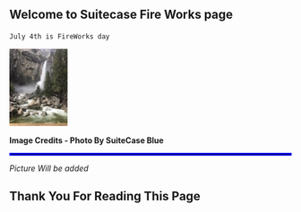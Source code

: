 ## Welcome to Suitecase Fire Works page


```
July 4th is FireWorks day

```



![Water Falls](https://github.com/Ramacsv/FireWorks/blob/gh-pages/Yosemite%20copy.jpg)

<b>Image Credits - Photo By SuiteCase Blue</b>
<hr style="border:2px solid blue">


*Picture Will be added*


## Thank You For Reading This Page


